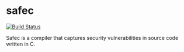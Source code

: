 # safec
[![Build Status](https://travis-ci.org/UnBsafeC/safec.svg?branch=master)](https://travis-ci.org/UnBsafeC/safec)

Safec is a compiler that captures security vulnerabilities in source code written in C.
